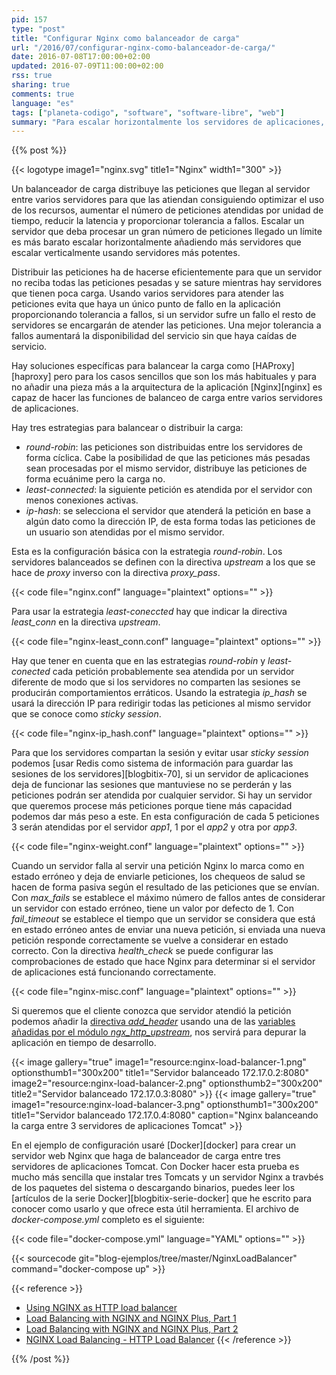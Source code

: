 ```yaml
---
pid: 157
type: "post"
title: "Configurar Nginx como balanceador de carga"
url: "/2016/07/configurar-nginx-como-balanceador-de-carga/"
date: 2016-07-08T17:00:00+02:00
updated: 2016-07-09T11:00:00+02:00
rss: true
sharing: true
comments: true
language: "es"
tags: ["planeta-codigo", "software", "software-libre", "web"]
summary: "Para escalar horizontalmente los servidores de aplicaciones, aumentar el rendimiento, disminuir la latencia, conseguir tolerancia a fallos y aumentar la disponibilidad podemos usar el servidor web Nginx como balanceador de carga entre varios servidores de aplicaciones. En este ejemplo muestro la configuración necesaria para añadir la funcionalidad de balanceador de carga a Nginx entre varios servidores de aplicaciones Tomcat usando además Docker."
---
```


{{% post %}}

{{< logotype image1="nginx.svg" title1="Nginx" width1="300" >}}

Un balanceador de carga distribuye las peticiones que llegan al servidor entre varios servidores para que las atiendan consiguiendo optimizar el uso de los recursos, aumentar el número de peticiones atendidas por unidad de tiempo, reducir la latencia y proporcionar tolerancia a fallos. Escalar un servidor que deba procesar un gran número de peticiones llegado un límite es más barato escalar horizontalmente añadiendo más servidores que escalar verticalmente usando servidores más potentes.

Distribuir las peticiones ha de hacerse eficientemente para que un servidor no reciba todas las peticiones pesadas y se sature mientras hay servidores que tienen poca carga. Usando varios servidores para atender las peticiones evita que haya un único punto de fallo en la aplicación proporcionando tolerancia a fallos, si un servidor sufre un fallo el resto de servidores se encargarán de atender las peticiones. Una mejor tolerancia a fallos aumentará la disponibilidad del servicio sin que haya caídas de servicio.

Hay soluciones específicas para balancear la carga como [HAProxy][haproxy] pero para los casos sencillos que son los más habituales y para no añadir una pieza más a la arquitectura de la aplicación [Nginx][nginx] es capaz de hacer las funciones de balanceo de carga entre varios servidores de aplicaciones.

Hay tres estrategias para balancear o distribuir la carga:

* _round-robin_: las peticiones son distribuidas entre los servidores de forma cíclica. Cabe la posibilidad de que las peticiones más pesadas sean procesadas por el mismo servidor, distribuye las peticiones de forma ecuánime pero la carga no.
* _least-connected_: la siguiente petición es atendida por el servidor con menos conexiones activas.
* _ip-hash_: se selecciona el servidor que atenderá la petición en base a algún dato como la dirección IP, de esta forma todas las peticiones de un usuario son atendidas por el mismo servidor.

Esta es la configuración básica con la estrategia _round-robin_. Los servidores balanceados se definen con la directiva _upstream_ a los que se hace de _proxy_ inverso con la directiva _proxy\_pass_.

{{< code file="nginx.conf" language="plaintext" options="" >}}

Para usar la estrategia _least-coneccted_ hay que indicar la directiva _least\_conn_ en la directiva _upstream_.

{{< code file="nginx-least_conn.conf" language="plaintext" options="" >}}

Hay que tener en cuenta que en las estrategias _round-robin_ y _least-conected_ cada petición probablemente sea atendida por un servidor diferente de modo que si los servidores no comparten las sesiones se producirán comportamientos erráticos. Usando la estrategia _ip\_hash_ se usará la dirección IP para redirigir todas las peticiones al mismo servidor que se conoce como _sticky session_.

{{< code file="nginx-ip_hash.conf" language="plaintext" options="" >}}

Para que los servidores compartan la sesión y evitar usar _sticky session_ podemos [usar Redis como sistema de información para guardar las sesiones de los servidores][blogbitix-70], si un servidor de aplicaciones deja de funcionar las sesiones que mantuviese no se perderán y las peticiones podrán ser atendida por cualquier servidor. Si hay un servidor que queremos procese más peticiones porque tiene más capacidad podemos dar más peso a este. En esta configuración de cada 5 peticiones 3 serán atendidas por el servidor _app1_, 1 por el _app2_ y otra por _app3_.

{{< code file="nginx-weight.conf" language="plaintext" options="" >}}

Cuando un servidor falla al servir una petición Nginx lo marca como en estado erróneo y deja de enviarle peticiones, los chequeos de salud se hacen de forma pasiva según el resultado de las peticiones que se envían. Con _max\_fails_ se establece el máximo número de fallos antes de considerar un servidor con estado erróneo, tiene un valor por defecto de 1. Con _fail\_timeout_ se establece el tiempo que un servidor se considera que está en estado erróneo antes de enviar una nueva petición, si enviada una nueva petición responde correctamente se vuelve a considerar en estado correcto. Con la directiva _health\_check_ se puede configurar las comprobaciones de estado que hace Nginx para determinar si el servidor de aplicaciones está funcionando correctamente.

{{< code file="nginx-misc.conf" language="plaintext" options="" >}}

Si queremos que el cliente conozca que servidor atendió la petición podemos añadir la [directiva _add\_header_](http://nginx.org/en/docs/http/ngx_http_headers_module.html#add_header) usando una de las [variables añadidas por el módulo  _ngx\_http\_upstream_](http://nginx.org/en/docs/http/ngx_http_upstream_module.html#variables), nos servirá para depurar la aplicación en tiempo de desarrollo.

{{< image
    gallery="true"
    image1="resource:nginx-load-balancer-1.png" optionsthumb1="300x200" title1="Servidor balanceado 172.17.0.2:8080"
    image2="resource:nginx-load-balancer-2.png" optionsthumb2="300x200" title2="Servidor balanceado 172.17.0.3:8080" >}}
{{< image
    gallery="true"
    image1="resource:nginx-load-balancer-3.png" optionsthumb1="300x200" title1="Servidor balanceado 172.17.0.4:8080"
    caption="Nginx balanceando la carga entre 3 servidores de aplicaciones Tomcat" >}}

En el ejemplo de configuración usaré [Docker][docker] para crear un servidor web Nginx que haga de balanceador de carga entre tres servidores de aplicaciones Tomcat. Con Docker hacer esta prueba es mucho más sencilla que instalar tres Tomcats y un servidor Nginx a travbés de los paquetes del sistema o descargando binarios, puedes leer los [artículos de la serie Docker][blogbitix-serie-docker] que he escrito para conocer como usarlo y que ofrece esta útil herramienta. El archivo de _docker-compose.yml_ completo es el siguiente:

{{< code file="docker-compose.yml" language="YAML" options="" >}}

{{< sourcecode git="blog-ejemplos/tree/master/NginxLoadBalancer" command="docker-compose up" >}}

{{< reference >}}
* [Using NGINX as HTTP load balancer](http://nginx.org/en/docs/http/load_balancing.html)
* [Load Balancing with NGINX and NGINX Plus, Part 1](https://www.nginx.com/blog/load-balancing-with-nginx-plus/)
* [Load Balancing with NGINX and NGINX Plus, Part 2](https://www.nginx.com/blog/load-balancing-with-nginx-plus-part2/)
* [NGINX Load Balancing - HTTP Load Balancer](https://www.nginx.com/resources/admin-guide/load-balancer/)
{{< /reference >}}

{{% /post %}}
